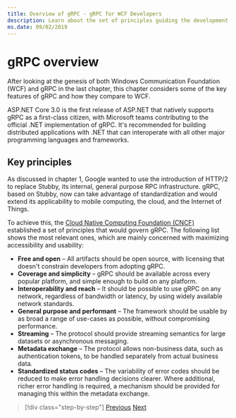 ```yaml
---
title: Overview of gRPC - gRPC for WCF Developers
description: Learn about the set of principles guiding the development of gRPC.
ms.date: 09/02/2019
---
```


# gRPC overview

After looking at the genesis of both Windows Communication Foundation (WCF) and gRPC in the last chapter, this chapter considers some of the key features of gRPC and how they compare to WCF.

ASP.NET Core 3.0 is the first release of ASP.NET that natively supports gRPC as a first-class citizen, with Microsoft teams contributing to the official .NET implementation of gRPC. It's recommended for building distributed applications with .NET that can interoperate with all other major programming languages and frameworks.

## Key principles

As discussed in chapter 1, Google wanted to use the introduction of HTTP/2 to replace Stubby, its internal, general purpose RPC infrastructure. gRPC, based on Stubby, now can take advantage of standardization and would extend its applicability to mobile computing, the cloud, and the Internet of Things.

To achieve this, the [Cloud Native Computing Foundation (CNCF)](https://www.cncf.io/) established a set of principles that would govern gRPC. The following list shows the most relevant ones, which are mainly concerned with maximizing accessibility and usability:

- **Free and open** – All artifacts should be open source, with licensing that doesn't constrain developers from adopting gRPC.
- **Coverage and simplicity** – gRPC should be available across every popular platform, and simple enough to build on any platform.
- **Interoperability and reach** – It should be possible to use gRPC on any network, regardless of bandwidth or latency, by using widely available network standards.
- **General purpose and performant** – The framework should be usable by as broad a range of use-cases as possible, without compromising performance.
- **Streaming** – The protocol should provide streaming semantics for large datasets or asynchronous messaging.
- **Metadata exchange** – The protocol allows non-business data, such as authentication tokens, to be handled separately from actual business data.
- **Standardized status codes** – The variability of error codes should be reduced to make error handling decisions clearer. Where additional, richer error handling is required, a mechanism should be provided for managing this within the metadata exchange.

>[!div class="step-by-step"]
>[Previous](introduction.md)
>[Next](approach.md)

